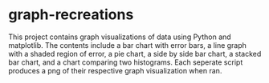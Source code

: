 # graph-recreations
This project contains graph visualizations of data using Python and matplotlib. The contents include a bar chart with error bars, a line graph with a shaded region of error, a pie chart, a side by side bar chart, a stacked bar chart, and a chart comparing two histograms. Each seperate script produces a png of their respective graph visualization when ran.
